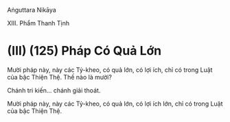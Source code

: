Aṅguttara Nikāya

XIII. Phẩm Thanh Tịnh

# (III) (125) Pháp Có Quả Lớn

Mười pháp này, này các Tỷ-kheo, có quả lớn, có lợi ích, chỉ có trong Luật của bậc Thiện Thệ. Thế nào là mười?

Chánh tri kiến... chánh giải thoát.

Mười pháp này, này các Tỷ-kheo, có quả lớn, có lợi ích lớn, chỉ có trong Luật của bậc Thiện Thệ.

